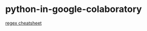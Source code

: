 # python-in-google-colaboratory

[regex cheatsheet](https://cheatography.com/davechild/cheat-sheets/regular-expressions/)
